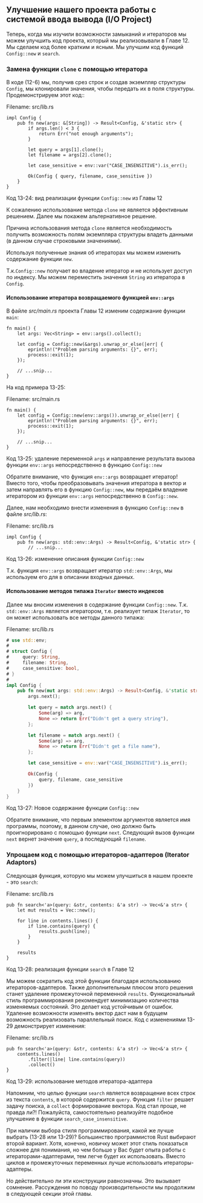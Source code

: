 ## Улучшение нашего проекта работы с системой ввода вывода (I/O Project)

Теперь, когда мы изучили возможности замыканий и итераторов мы можем улучшить
код проекта, который мы реализовывали в Главе 12. Мы сделаем код более кратким и
ясным. Мы улучшим код функций `Config::new` и `search`.

### Замена функции `clone` с помощью итератора

В коде (12-6) мы, получив срез строк и создав экземпляр структуры `Config`, мы
клонировали значения, чтобы передать их в поля структуры. Продемонстрируем этот код::

<span class="filename">Filename: src/lib.rs</span>

```rust,ignore
impl Config {
    pub fn new(args: &[String]) -> Result<Config, &'static str> {
        if args.len() < 3 {
            return Err("not enough arguments");
        }

        let query = args[1].clone();
        let filename = args[2].clone();

        let case_sensitive = env::var("CASE_INSENSITIVE").is_err();

        Ok(Config { query, filename, case_sensitive })
    }
}
```

<span class="caption">Код 13-24: вид реализации функции `Config::new` из Главы 12</span>

<!--Is this why we didn't want to use clone calls, they were inefficient, or
was it that stacking clone calls can become confusing/is bad practice? -->
<!-- Yep, it's for performance reasons /Carol -->

К сожалению использование метода `clone` не является эффективным решением. Далее
мы покажем альтернативное решение.

Причина использования метода `clone` является необходимость получить возможность
полям экземпляра структуры владеть данными (в данном случае строковыми значениями).

Используя полученные знания об итераторах мы можем изменить содержание функции
`new`.

<!-- use the iterator functionality to what? How will iterating allow us to do
the same thing, can you briefly lay that out? -->
<!-- It's mostly for clarity and using a good abstraction, I've tried fixing
/Carol -->

Т.к.`Config::new` получает во владение итератор и не использует доступ по индексу.
Мы можем переместить значения `String` из итератора в `Config`.

<!-- below: which file are we in, can you specify here? -->
<!-- done /Carol -->

#### Использование итератора возвращаемого функцией `env::args`

В файле *src/main.rs* проекта Главы 12 изменим содержание функции `main`:

```rust,ignore
fn main() {
    let args: Vec<String> = env::args().collect();

    let config = Config::new(&args).unwrap_or_else(|err| {
        eprintln!("Problem parsing arguments: {}", err);
        process::exit(1);
    });

    // ...snip...
}
```

На код примера  13-25:

<span class="filename">Filename: src/main.rs</span>

```rust,ignore
fn main() {
    let config = Config::new(env::args()).unwrap_or_else(|err| {
        eprintln!("Problem parsing arguments: {}", err);
        process::exit(1);
    });

    // ...snip...
}
```

<span class="caption">Код 13-25: удаление переменной `args` и направление результата
вызова функции `env::args` непосредственно в функцию `Config::new`</span>

<!-- I think, if we're going to be building this up bit by bit, it might be
worth adding listing numbers and file names to each, can you add those? Don't
worry about being accurate with the numbers, we can update them more easily
later -->
<!-- That's nice of you to offer, but since we're maintaining an online version
that we're keeping in sync with each round of edits, we need to keep the
listing numbers making sense as well. We'll just take care of them. /Carol -->

Обратите внимание, что функция `env::args` возвращает итератор! Вместо того, чтобы
преобразовывать значения итератора в вектор и затем направлять его в функцию
`Config::new`, мы передаём владение итератором из функции `env::args` непосредственно
в `Config::new`.

Далее, нам необходимо внести изменения в функцию `Config::new` в файле *src/lib.rs*:

<!-- can you give the filename here too? -->
<!-- done /Carol -->

<span class="filename">Filename: src/lib.rs</span>

```rust,ignore
impl Config {
    pub fn new(args: std::env::Args) -> Result<Config, &'static str> {
        // ...snip...
```

<span class="caption">Код 13-26: изменение описания функции `Config::new`</span>

Т.к. функция `env::args` возвращает итератор `std::env::Args`, мы используем его
для в описании входных данных.

#### Использование методов типажа `Iterator` вместо индексов

Далее мы вносим изменения в содержание функции `Config::new`. Т.к. `std::env::Args`
является итератором, т.е. реализует типаж `Iterator`, то он может использовать
все методы данного типажа:

<span class="filename">Filename: src/lib.rs</span>

```rust
# use std::env;
#
# struct Config {
#     query: String,
#     filename: String,
#     case_sensitive: bool,
# }
#
impl Config {
    pub fn new(mut args: std::env::Args) -> Result<Config, &'static str> {
    	args.next();

        let query = match args.next() {
            Some(arg) => arg,
            None => return Err("Didn't get a query string"),
        };

        let filename = match args.next() {
            Some(arg) => arg,
            None => return Err("Didn't get a file name"),
        };

        let case_sensitive = env::var("CASE_INSENSITIVE").is_err();

        Ok(Config {
            query, filename, case_sensitive
        })
    }
}
```

<span class="caption">Код 13-27: Новое содержание функции `Config::new`</span>

<!-- is this the *full* new lib.rs code? Worth noting for ghosting purposes -->
<!-- No, this is just the `Config::new` function, which I thought would be
clear by saying "Next, we'll fix the body of `Config::new`.", can you elaborate
on why that's not clear enough? I would expect programmers to be able to
understand where a function starts and ends. /Carol -->

Обратите внимание, что первым элементом аргументов является имя программы, поэтому,
в данном случае, оно должно быть проигнорировано с помощью функции `next`. Следующий
вызов функции `next` вернет значение `query`, а последующий `filename`.

<!-- Hm, if ? would not work anyway, I'm not clear on why we mention, why it's
a shame we cant use it on Option? -->
<!-- We've taken this out, it's something that a portion of the readers might
be wondering and something that Rust might let you do someday, but yeah, it's
probably just distracting to most people /Carol -->

### Упрощаем код с помощью итераторов-адаптеров (Iterator Adaptors)

Следующая функция, которую мы можем улучшиться в нашем проекте - это `search`:

<span class="filename">Filename: src/lib.rs</span>

```rust,ignore
pub fn search<'a>(query: &str, contents: &'a str) -> Vec<&'a str> {
    let mut results = Vec::new();

    for line in contents.lines() {
        if line.contains(query) {
            results.push(line);
        }
    }

    results
}
```

<span class="caption">Код 13-28: реализация функции `search` в Главе 12</span>

Мы можем сократить код этой функции благодаря использованию итераторов-адаптеров.
Также дополнительным плюсом этого решения станет удаление промежуточной переменной
`results`. Функциональный стиль программирования рекомендует минимизацию количества
изменяемых состояний. Это делает код устойчивым от ошибок. Удаление возможности
изменять вектор даст нам в будущем возможность реализовать параллельный поиск.
Код с изменениями 13-29 демонстрирует изменения:

<!-- Remind us why we want to avoid the mutable results vector? -->
<!-- done /Carol -->

<span class="filename">Filename: src/lib.rs</span>

```rust,ignore
pub fn search<'a>(query: &str, contents: &'a str) -> Vec<&'a str> {
    contents.lines()
        .filter(|line| line.contains(query))
        .collect()
}
```

<span class="caption">Код 13-29: использование методов итератора-адаптера</span>

Напомним, что целью функции `search` является возвращение всех строк из текста
`contents`, в которой содержится `query`. Функция `filter` решает задачу поиска,
а `collect` формирование вектора. Код стал проще, не правда ли?! Пожалуйста,
самостоятельно реализуйте подобное улучшение в функции `search_case_insensitive`.

<!-- what is that, here, only lines that contain a matching string? A bit more
context would help out, we probably can't rely on readers remembering all the
details I'm afraid -->
<!-- done /Carol -->

При наличии выбора стиля программирования, какой же лучше выбрать (13-28 или 13-29)?
Большинство программистов Rust выбирают второй вариант. Хотя, конечно, новичку
может этот стиль показаться сложнее для понимания, но чем больше у Вас будет опыта
работы с итераторами-адаптерами, тем легче будет их использовать. Вместо циклов и
промежуточных переменных лучше использовать итераторы-адаптеры.

Но действительно ли эти конструкции равнозначны. Это вызывает сомнение. Рассуждения
по поводу производительности мы продолжим в следующей секции этой главы.
